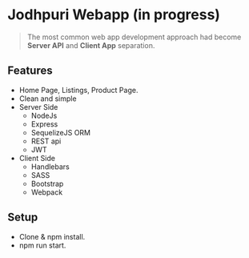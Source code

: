 # Jodhpuri Webapp (in progress)

> The most common web app development approach had become **Server API** and **Client App** separation. 

## Features

- Home Page, Listings, Product Page.
- Clean and simple
- Server Side
  - NodeJs
  - Express
  - SequelizeJS ORM
  - REST api
  - JWT
- Client Side
  - Handlebars
  - SASS
  - Bootstrap
  - Webpack

## Setup
- Clone & npm install.
- npm run start.
